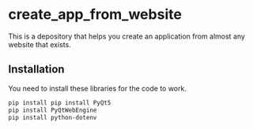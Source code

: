 # create_app_from_website
This is a depository that helps you create an application from almost any website that exists.

## Installation

You need to install these libraries for the code to work.

```sh
pip install pip install PyQt5
pip install PyQtWebEngine
pip install python-dotenv
```